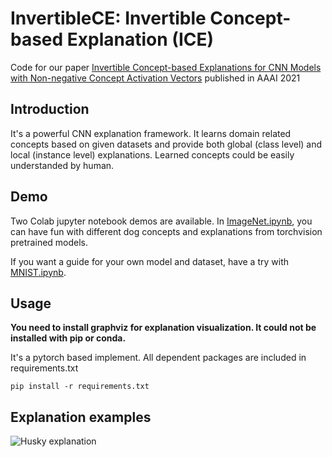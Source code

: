 # InvertibleCE: Invertible Concept-based Explanation (ICE)
Code for our paper [Invertible Concept-based Explanations for CNN Models with Non-negative Concept Activation Vectors](https://arxiv.org/abs/2006.15417) published in AAAI 2021

## Introduction

It's a powerful CNN explanation framework. It learns domain related concepts based on given datasets and provide both global (class level) and local (instance level) explanations. Learned concepts could be easily understanded by human.


## Demo
Two Colab jupyter notebook demos are available. In [ImageNet.ipynb](https://colab.research.google.com/github/zhangrh93/InvertibleCE/blob/main/demo/ImageNet.ipynb), you can have fun with different dog concepts and explanations from torchvision pretrained models.

If you want a guide for your own model and dataset, have a try with [MNIST.ipynb](https://colab.research.google.com/github/zhangrh93/InvertibleCE/blob/main/demo/MNIST.ipynb).


## Usage

**You need to install graphviz for explanation visualization. It could not be installed with pip or conda.**

It's a pytorch based implement. All dependent packages are included in requirements.txt

    pip install -r requirements.txt

## Explanation examples

![Husky explanation](https://github.com/zhangrh93/InvertibleCE/blob/main/Examples/248%20Eskimo%20dog%2C%20husky.jpg)
